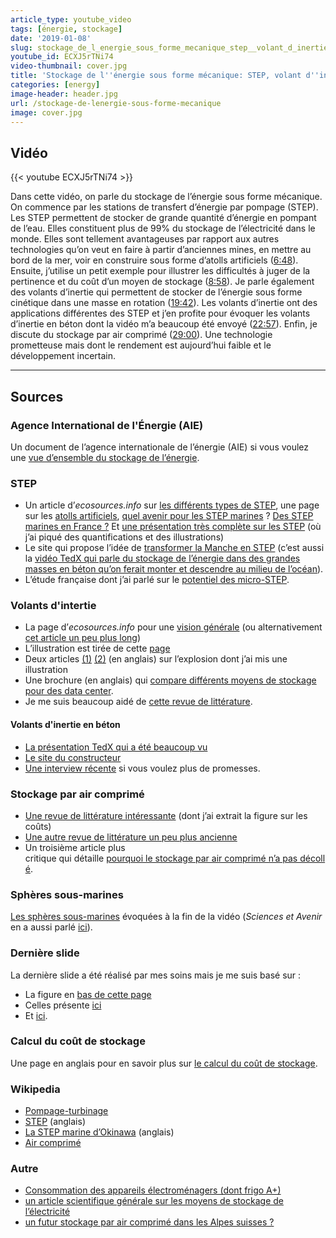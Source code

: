 ```yaml
---
article_type: youtube_video
tags: [énergie, stockage]
date: '2019-01-08'
slug: stockage_de_l_energie_sous_forme_mecanique_step__volant_d_inertie_et_air_comprime
youtube_id: ECXJ5rTNi74
video-thumbnail: cover.jpg
title: 'Stockage de l''énergie sous forme mécanique: STEP, volant d''inertie et air comprimé'
categories: [energy]
image-header: header.jpg
url: /stockage-de-lenergie-sous-forme-mecanique
image: cover.jpg
---
```


## Vidéo

{{< youtube ECXJ5rTNi74 >}}

Dans cette vidéo, on parle du stockage de l’énergie sous forme mécanique.
On commence par les stations de transfert d’énergie par pompage (STEP).
Les STEP permettent de stocker de grande quantité d’énergie en pompant de
l’eau. Elles constituent plus de 99% du stockage de l’électricité dans le
monde. Elles sont tellement avantageuses par rapport aux autres
technologies qu’on veut en faire à partir d’anciennes mines, en mettre au
bord de la mer, voir en construire sous forme d’atolls artificiels
([6:48](https://www.youtube.com/watch?v=ECXJ5rTNi74&t=408s)). Ensuite,
j’utilise un petit exemple pour illustrer les difficultés à juger de la
pertinence et du coût d’un moyen de stockage
([8:58](https://www.youtube.com/watch?v=ECXJ5rTNi74&t=538s)). Je parle
également des volants d’inertie qui permettent de stocker de l’énergie
sous forme cinétique dans une masse en rotation
([19:42](https://www.youtube.com/watch?v=ECXJ5rTNi74&t=1182s)). Les
volants d’inertie ont des applications différentes des STEP et j’en
profite pour évoquer les volants d’inertie en béton dont la vidéo m’a
beaucoup été envoyé
([22:57](https://www.youtube.com/watch?v=ECXJ5rTNi74&t=1377s)). Enfin, je
discute du stockage par air comprimé
([29:00](https://www.youtube.com/watch?v=ECXJ5rTNi74&t=1740s)). Une
technologie prometteuse mais dont le rendement est aujourd’hui faible et
le développement incertain.


<hr>

## Sources

### Agence International de l'Énergie (AIE)

Un document de l’agence internationale de l’énergie (AIE) si vous voulez une [vue d’ensemble du stockage de l’énergie](https://www.iea.org/publications/freepublications/publication/TechnologyRoadmapEnergystorage.pdf).

### STEP

- Un article d’_ecosources.info_ sur [les différents types de STEP](https://www.ecosources.info/dossiers/Station_stockage_transfert_pompage_turbinage), une page sur les [atolls artificiels](https://www.decisionsdurables.com/belgique-un-atoll-energetique-pour-stocker-lenergie-eolienne/), [quel avenir pour les STEP marines](http://fr.hydrocoop.org/step-marine-station-transfert-d-energie-par-pompage-quel-avenir/) ? [Des STEP marines en France ?](http://fr.hydrocoop.org/stockage-d-energie-step-marine/) Et [une présentation très complète sur les STEP](http://www.visiatome.fr/Local/visiatome/files/908/STEP.pdf?fbclid=IwAR3SxIiBcPdJOMa2_53XxbazR4KjTyN6Pnd07ftDczS9upl-Ygb--mRzHP4) (où j’ai piqué des quantifications et des illustrations)  
- Le site qui propose l’idée de [transformer la Manche en STEP](http://sinkfloatsolutions.com/?page_id=853) (c’est aussi la [vidéo TedX qui parle du stockage de l’énergie dans des grandes masses en béton qu’on ferait monter et descendre au milieu de l’océan](https://www.youtube.com/watch?v=F2Qy3hl7O5k)).
- L’étude française dont j’ai parlé sur le [potentiel des micro-STEP](https://hal-mines-paristech.archives-ouvertes.fr/hal-01513139/document).

### Volants d'intertie

- La page d’_ecosources.info_ pour une [vision générale](https://www.ecosources.info/dossiers/Stockage_energie_volant_inertie) (ou alternativement [cet article un peu plus long](http://avem.fr/actualite-gem-devoile-une-no%3Cb%3Euv%3C/actualite-le-volant-d-inertie-un-avenir-pour-la-mobilite-electrique-et-les-energies-renouvelables-6396.html))
- L’illustration est tirée de cette [page](http://sitelyceejdarc.org/autodoc/cours/001%201%20STI2D/Technologie%20transversale/StockageEnergie/index.html?Volantdinertie.html)
- Deux articles [(1)](https://www.timesunion.com/local/article/Flywheels-fail-at-energy-project-2227225.php) [(2)](https://eastwickpress.com/news/2011/07/a-mishap-at-the-beacon-power-frequency-flywheel-plant/) (en anglais) sur l’explosion dont j’ai mis une illustration
- Une brochure (en anglais) qui [compare différents moyens de stockage pour des data center](https://www.apc.com/salestools/DBOY-77FNCT/DBOY-77FNCT_R2_EN.pdf).
- Je me suis beaucoup aidé de [cette revue de littérature](https://www.mdpi.com/2076-3417/7/3/286).

#### Volants d'inertie en béton

- [La présentation TedX qui a été beaucoup vu](https://www.youtube.com/watch?v=N2u6EDwumdQ)
- [Le site du constructeur](http://www.energiestro.fr/produits/)
- [Une interview récente](https://www.revolution-energetique.com/volants-inertie-stockage-energie-renouvelable/) si vous voulez plus de promesses.

### Stockage par air comprimé

- [Une revue de littérature intéressante](http://www.mdpi.com/1996-1073/10/7/991/pdf) (dont j’ai extrait la figure sur les coûts)
- [Une autre revue de littérature un peu plus ancienne](https://www.sciencedirect.com/science/article/pii/S0306261916302641)
- Un troisième article plus critique qui détaille [pourquoi le stockage par air comprimé n’a pas décollé](https://www.sciencedirect.com/science/article/pii/S0306261916302641).

### Sphères sous-marines

[Les sphères sous-marines](http://ile-energie.blogspot.com/2014/10/step-sous-marine.html) évoquées à la fin de la vidéo (_Sciences et Avenir_ en a aussi parlé [ici](https://www.sciencesetavenir.fr/nature-environnement/developpement-durable/des-spheres-sous-marines-pour-stocker-l-electricite-verte_108191)).

### Dernière slide

La dernière slide a été réalisé par mes soins mais je me suis basé sur :

- La figure en [bas de cette page](https://www.mpoweruk.com/grid_storage.htm)
- Celles présente [ici](https://www.crediblecarbon.com/news-and-info/news/flywheel-storage-makes-a-comeback-in-a-new-guise/)
- Et [ici](http://www.ifpenergiesnouvelles.fr/Espace-Decouverte/Les-cles-pour-comprendre/Le-stockage-massif-de-l-energie/Les-technologies-actuelles-de-stockage-et-leur-etat-de-maturite).

### Calcul du coût de stockage

Une page en anglais pour en savoir plus sur [le calcul du coût de
stockage](https://www.apricum-group.com/how-to-determine-meaningful-comparable-costs-of-energy-storage/).

### Wikipedia

- [Pompage-turbinage](https://fr.wikipedia.org/wiki/Pompage-turbinage)
- [STEP](https://en.wikipedia.org/wiki/Pumped-storage_hydroelectricity) (anglais)
- [La STEP marine d’Okinawa](https://en.wikipedia.org/wiki/Okinawa_Yanbaru_Seawater_Pumped_Storage_Power_Station) (anglais)
- [Air comprimé](https://fr.wikipedia.org/wiki/Air_comprim%C3%A9)

### Autre

- [Consommation des appareils électroménagers (dont frigo A+)](https://www.energuide.be/fr/questions-reponses/combien-les-appareils-electromenagers-consomment-ils/71/)
- [un article scientifique générale sur les moyens de stockage de l’électricité](https://www.sciencedirect.com/science/article/pii/S100200710800381X)
- [un futur stockage par air comprimé dans les Alpes suisses ?](https://www.rts.ch/info/sciences-tech/8641271-une-batterie-geante-pour-energie-renouvelable-enfouie-dans-les-alpes.html)
